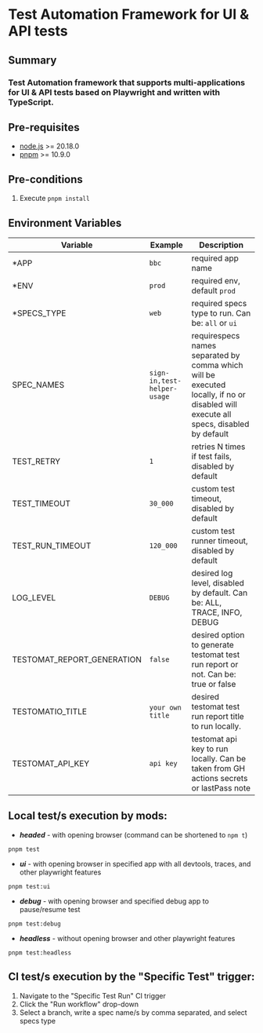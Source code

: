 # Test Automation Framework for UI & API tests

## Summary

### Test Automation framework that supports multi-applications for UI & API tests based on Playwright and written with TypeScript.

## Pre-requisites

- [node.js](https://nodejs.org/en) >= 20.18.0
- [pnpm](https://pnpm.io/) >= 10.9.0

## Pre-conditions

1. Execute `pnpm install`

## Environment Variables

| Variable                   | Example                     | Description                                                                                                                         |
| -------------------------- | --------------------------- | ----------------------------------------------------------------------------------------------------------------------------------- |
| \*APP                      | `bbc`                       | required app name                                                                                                                   |
| \*ENV                      | `prod`                      | required env, default `prod`                                                                                                        |
| \*SPECS_TYPE               | `web`                       | required specs type to run. Can be: `all` or `ui`                                                                                   |
| SPEC_NAMES                 | `sign-in,test-helper-usage` | requirespecs names separated by comma which will be executed locally, if no or disabled will execute all specs, disabled by default |
| TEST_RETRY                 | `1`                         | retries N times if test fails, disabled by default                                                                                  |
| TEST_TIMEOUT               | `30_000`                    | custom test timeout, disabled by default                                                                                            |
| TEST_RUN_TIMEOUT           | `120_000`                   | custom test runner timeout, disabled by default                                                                                     |
| LOG_LEVEL                  | `DEBUG`                     | desired log level, disabled by default. Can be: ALL, TRACE, INFO, DEBUG                                                             |
| TESTOMAT_REPORT_GENERATION | `false`                     | desired option to generate testomat test run report or not. Can be: true or false                                                   |
| TESTOMATIO_TITLE           | `your own title`            | desired testomat test run report title to run locally.                                                                              |
| TESTOMAT_API_KEY           | `api key`                   | testomat api key to run locally. Can be taken from GH actions secrets or lastPass note                                              |

## Local test/s execution by mods:

- _**headed**_ - with opening browser (command can be shortened to `npm t`)

`pnpm test`

- _**ui**_ - with opening browser in specified app with all devtools, traces, and other playwright features

`pnpm test:ui`

- _**debug**_ - with opening browser and specified debug app to pause/resume test

`pnpm test:debug`

- _**headless**_ - without opening browser and other playwright features

`pnpm test:headless`

## CI test/s execution by the "Specific Test" trigger:

1. Navigate to the "Specific Test Run" CI trigger
2. Click the "Run workflow" drop-down
3. Select a branch, write a spec name/s by comma separated, and select specs type
